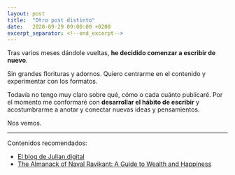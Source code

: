 ```yaml
---
layout: post
title:  "Otro post distinto"
date:   2020-09-29 09:00:00 +0200
excerpt_separator: <!--end_excerpt-->
---
```


Tras varios meses dándole vueltas, **he decidido comenzar a escribir de nuevo**.

Sin grandes florituras y adornos. Quiero centrarme en el contenido y experimentar con los formatos.

Todavía no tengo muy claro sobre qué, cómo o cada cuánto publicaré. Por el momento me conformaré con **desarrollar el hábito de escribir** y acostumbrarme a anotar y conectar nuevas ideas y pensamientos.

Nos vemos.

---

Contenidos recomendados:
  * [El blog de Julian.digital](https://julian.digital/)
  * [The Almanack of Naval Ravikant: A Guide to Wealth and Happiness](https://www.navalmanack.com/)
